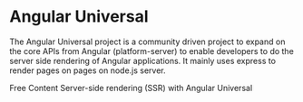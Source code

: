 # Angular Universal

The Angular Universal project is a community driven project to expand on the core APIs from Angular (platform-server) to enable developers to do the server side rendering of Angular applications. It mainly uses express to render pages on pages on node.js server.

<ResourceGroupTitle>Free Content</ResourceGroupTitle>
<BadgeLink badgeText='Read' colorScheme="blue" href='https://angular.io/guide/universal'>Server-side rendering (SSR) with Angular Universal</BadgeLink>
